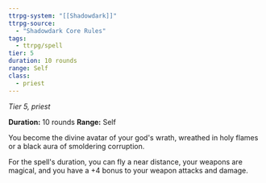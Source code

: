 ```yaml
---
ttrpg-system: "[[Shadowdark]]"
ttrpg-source: 
  - "Shadowdark Core Rules"
tags:
  - ttrpg/spell
tier: 5
duration: 10 rounds
range: Self
class:
  - priest
---
```

*Tier 5, priest*

**Duration:** 10 rounds
**Range:** Self

You become the divine avatar of your god's wrath, wreathed in holy flames or a black aura of smoldering corruption.

For the spell's duration, you can fly a near distance, your weapons are magical, and you have a +4 bonus to your weapon attacks and damage.


